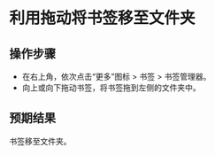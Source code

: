# 利用拖动将书签移至文件夹

## 操作步骤

- 在右上角，依次点击“更多”图标 > 书签 > 书签管理器。
- 向上或向下拖动书签，将书签拖到左侧的文件夹中。

## 预期结果

书签移至文件夹。


